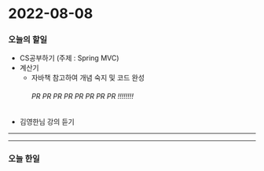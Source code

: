 2022-08-08
==========

### 오늘의 할일
* CS공부하기 (주제 : Spring MVC)
* 계산기
  * 자바책 참고하여 개념 숙지 및 코드 완성
      ###### PR PR PR PR PR PR PR PR !!!!!!!!
* 김영한님 강의 듣기


<hr/>
<hr/>

### 오늘 한일
